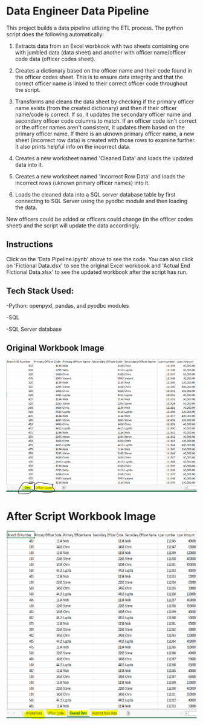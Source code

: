 # Data Engineer Data Pipeline

This project builds a data pipeline utlizing the ETL process. The python script does the following automatically:

1. Extracts data from an Excel worbkook with two sheets containing one with jumbled data (data sheet) and another with officer name/officer code data (officer codes sheet).

2. Creates a dictionary based on the officer name and their code found in the officer codes sheet. This is to ensure data integrity and that the correct officer name is linked to their correct officer code throughout the script. 

3. Transforms and cleans the data sheet by checking if the primary officer name exists (from the created dictionary) and then if their officer name/code is correct.  If so, it updates the secondary officer name and secondary officer code columns to match. If an officer code isn't correct or the officer names aren't consistent, it updates them based on the primary officer name. If there is an uknown primary officer name, a new sheet (incorrect row data) is created with those rows to examine further. It also prints helpful info on the incorrect data. 

4. Creates a new worksheet named 'Cleaned Data' and loads the updated data into it.

5. Creates a new worksheet named 'Incorrect Row Data' and loads the incorrect rows (uknown primary officer names) into it.

6. Loads the cleaned data into a SQL server database table by first connecting to SQL Server using the pyodbc module and then loading the data. 

New officers could be added or officers could change (in the officer codes sheet) and the script will update the data accordingly.

## Instructions
Click on the 'Data Pipeline.ipynb' above to see the code.  You can also click on 'Fictional Data.xlsx' to see the original Excel workbook and 'Actual End Fictional Data.xlsx' to see the updated workbook after the script has run.

## Tech Stack Used:
-Python: openpyxl, pandas, and pyodbc modules

-SQL

-SQL Server database

## Original Workbook Image

![](Test%20Image%201.PNG)

# After Script Workbook Image

<img src = "After Workbook Image.PNG" height=500>

